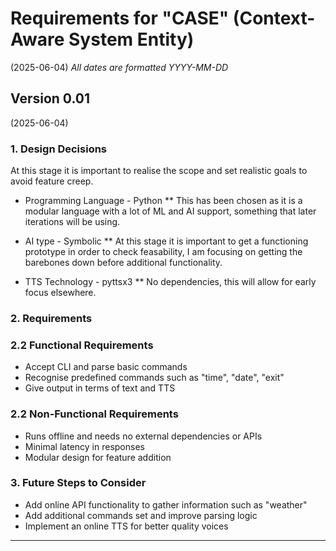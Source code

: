 # Requirements for "CASE" (Context-Aware System Entity)
(2025-06-04) *All dates are formatted YYYY-MM-DD*

## Version 0.01
(2025-06-04)

### 1. Design Decisions

At this stage it is important to realise the scope and set realistic goals to avoid feature creep.
* Programming Language - Python
** This has been chosen as it is a modular language with a lot of ML and AI support, something that later iterations will be using.

* AI type - Symbolic
** At this stage it is important to get a functioning prototype in order to check feasability, I am focusing on getting the barebones down before additional functionality.

* TTS Technology - pyttsx3
** No dependencies, this will allow for early focus elsewhere.

### 2. Requirements

### 2.2 Functional Requirements

 - Accept CLI and parse basic commands
 - Recognise predefined commands such as "time", "date", "exit"
 - Give output in terms of text and TTS

### 2.2 Non-Functional Requirements

- Runs offline and needs no external dependencies or APIs
- Minimal latency in responses
- Modular design for feature addition

### 3. Future Steps to Consider

- Add online API functionality to gather information such as "weather"
- Add additional commands set and improve parsing logic
- Implement an online TTS for better quality voices

---
